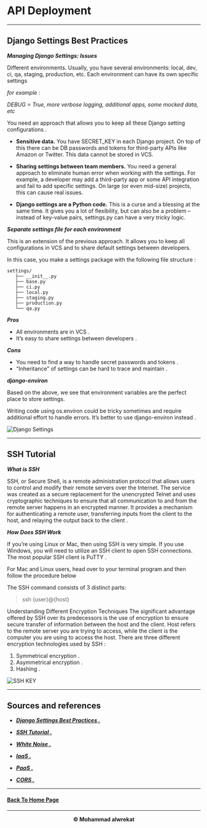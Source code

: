 # API Deployment

---
## Django Settings Best Practices

***Managing Django Settings: Issues***

Different environments. Usually, you have several environments: local, dev, ci, qa, staging, production, etc. Each environment can have its own specific settings 

*for example :*

*DEBUG = True, more verbose logging, additional apps, some mocked data, etc*


You need an approach that allows you to keep all these Django setting configurations .


- **Sensitive data.** You have SECRET_KEY in each Django project. On top of this there can be DB passwords and tokens for third-party APIs like Amazon or Twitter. This data cannot be stored in VCS.

- **Sharing settings between team members.** You need a general approach to eliminate human error when working with the settings. For example, a developer may add a third-party app or some API integration and fail to add specific settings. On large (or even mid-size) projects, this can cause real issues.

- **Django settings are a Python code.** This is a curse and a blessing at the same time. It gives you a lot of flexibility, but can also be a problem – instead of key-value pairs, settings.py can have a very tricky logic.


***Separate settings file for each environment***

This is an extension of the previous approach. It allows you to keep all configurations in VCS and to share default settings between developers.

In this case, you make a settings package with the following file structure :

```
settings/
   ├── __init__.py
   ├── base.py
   ├── ci.py
   ├── local.py
   ├── staging.py
   ├── production.py
   └── qa.py
```

***Pros***

- All environments are in VCS .
- It’s easy to share settings between developers .


***Cons***

- You need to find a way to handle secret passwords and tokens .
- “Inheritance” of settings can be hard to trace and maintain .


***django-environ***

Based on the above, we see that environment variables are the perfect place to store settings.

Writing code using os.environ could be tricky sometimes and require additional effort to handle errors. It’s better to use django-environ instead .


![Django Settings](https://cdn-bpaab.nitrocdn.com/ovmYDbOhMgMfItYufwmmRlRlkhckslfH/assets/static/optimized/rev-02eb3a2/blog/uploads/2019/04/Configuring-Django-Settings_-Best-Practices_long-scaled.jpg)

---
## SSH Tutorial

***What is SSH***

SSH, or Secure Shell, is a remote administration protocol that allows users to control and modify their remote servers over the Internet. The service was created as a secure replacement for the unencrypted Telnet and uses cryptographic techniques to ensure that all communication to and from the remote server happens in an encrypted manner. It provides a mechanism for authenticating a remote user, transferring inputs from the client to the host, and relaying the output back to the client .


***How Does SSH Work***

If you’re using Linux or Mac, then using SSH is very simple. If you use Windows, you will need to utilize an SSH client to open SSH connections. The most popular SSH client is PuTTY .

For Mac and Linux users, head over to your terminal program and then follow the procedure below

The SSH command consists of 3 distinct parts:

> ssh {user}@{host}


Understanding Different Encryption Techniques
The significant advantage offered by SSH over its predecessors is the use of encryption to ensure secure transfer of information between the host and the client. Host refers to the remote server you are trying to access, while the client is the computer you are using to access the host. There are three different encryption technologies used by SSH :

1. Symmetrical encryption .
2. Asymmetrical encryption .
3. Hashing .


![SSH KEY](https://www.hostinger.com/tutorials/wp-content/uploads/sites/2/2017/07/asymmetric-encryption.webp)

---
## Sources and references

- ***[Django Settings Best Practices .](https://djangostars.com/blog/configuring-django-settings-best-practices/)***

- ***[SSH Tutorial .](https://www.hostinger.com/tutorials/ssh-tutorial-how-does-ssh-work)***

- ***[White Noise .](http://whitenoise.evans.io/en/stable/)***

- ***[IaaS .](https://en.wikipedia.org/wiki/Infrastructure_as_a_service)***

- ***[PaaS .](https://en.wikipedia.org/wiki/Platform_as_a_service)***

- ***[CORS .](https://en.m.wikipedia.org/wiki/Cross-origin_resource_sharing)***

---
#### **[Back To Home Page](https://mhmadwrekat.github.io/reading-notes)**

---
<b>
<p align="center">
© Mohammad alwrekat
</p>
